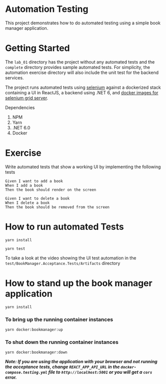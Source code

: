 # Automation Testing 
This project demonstrates how to do automated testing using a simple book manager application. 

# Getting Started
The `lab_01` directory has the project without any automated tests and the `complete` directory provides sample automated
tests. For simplicity, the automation exercise directory will also include the unit test for the backend services.

The project runs automated tests using [selenium](https://www.selenium.dev/) against a dockerized stack containing a UI in ReactJS, a backend using .NET 6, and [docker images for selenium grid server](https://github.com/SeleniumHQ/docker-selenium).

Dependencies
1. NPM
1. Yarn
1. .NET 6.0
1. Docker

# Exercise

Write automated tests that show a working UI by implementing the following tests

```
Given I want to add a book
When I add a book
Then the book should render on the screen
```

```
Given I want to delete a book
When I delete a book
Then the book should be removed from the screen
```

# How to run automated Tests

```
yarn install
```

```
yarn test
```

To take a look at the video showing the UI test automation in the ```test/BookManager.Acceptance.Tests/Artifacts``` directory

# How to stand up the book manager application

```
yarn install
```
### To bring up the running container instances
```
yarn docker:bookmanager:up
```

### To shut down the running container instances

```
yarn docker:bookmanager:down
```

***Note: If you are using the application with your browser and not running the acceptance tests, change `REACT_APP_API_URL` in the `docker-compose.testing.yml` file to `http://localhost:5001` or you will get a `cors` error.***
